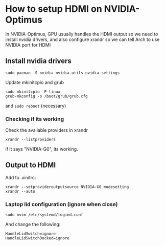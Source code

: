 # How to setup HDMI on NVIDIA-Optimus

In NVIDIA-Optimus, GPU usually handles the HDMI output
so we need to install nvidia drivers, and also configure 
xrandr so we can tell Arch to use NVIDIA port for HDMI

## Install nvidia drivers

```
sudo pacman -S nvidia nvidia-utils nvidia-settings
```

Update mkinitcpio and grub


```
sudo mkinitcpio -P linux
grub-mkconfig -o /boot/grub/grub.cfg
```

and `sudo reboot` (necessary)

### Checking if its working

Check the available providers in xrandr

```
xrandr --listproviders
```

if it says "NVIDIA-G0", its working.

## Output to HDMI

Add to .xinitrc:

```
xrandr --setprovideroutputsource NVIDIA-G0 modesetting
xrandr --auto
```

### Laptop lid configuration (ignore when close)

```
sudo nvim /etc/systemd/logind.conf
```

And change the following:

```
HandleLidSwitch=ignore
HandleLidSwitchDocked=ignore
```
